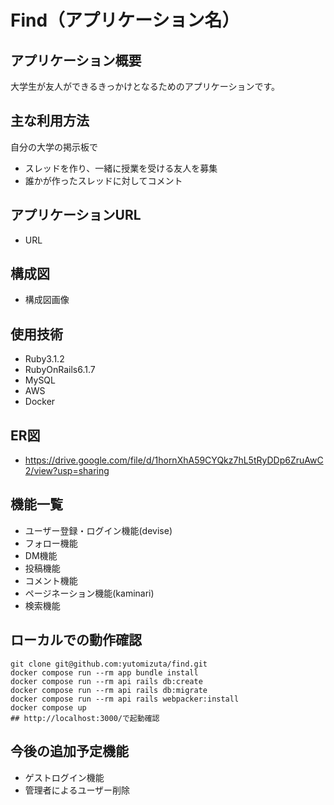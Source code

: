 # Find（アプリケーション名）

## アプリケーション概要
大学生が友人ができるきっかけとなるためのアプリケーションです。

## 主な利用方法
自分の大学の掲示板で
* スレッドを作り、一緒に授業を受ける友人を募集
* 誰かが作ったスレッドに対してコメント

## アプリケーションURL
* URL

## 構成図
* 構成図画像

## 使用技術
* Ruby3.1.2
* RubyOnRails6.1.7
* MySQL
* AWS
* Docker

## ER図
* https://drive.google.com/file/d/1hornXhA59CYQkz7hL5tRyDDp6ZruAwC2/view?usp=sharing

## 機能一覧
* ユーザー登録・ログイン機能(devise)
* フォロー機能
* DM機能
* 投稿機能
* コメント機能
* ページネーション機能(kaminari)
* 検索機能

## ローカルでの動作確認
```
git clone git@github.com:yutomizuta/find.git
docker compose run --rm app bundle install
docker compose run --rm api rails db:create
docker compose run --rm api rails db:migrate
docker compose run --rm api rails webpacker:install
docker compose up 
## http://localhost:3000/で起動確認
```

## 今後の追加予定機能
* ゲストログイン機能
* 管理者によるユーザー削除